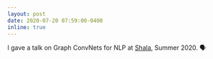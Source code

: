 ```yaml
---
layout: post
date: 2020-07-20 07:59:00-0400
inline: true  
---
```

I gave a talk on Graph ConvNets for NLP at <a href="https://shala2020.github.io">Shala</a>, Summer 2020. 🗣️
